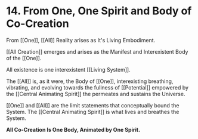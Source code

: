 # 14. From One, One Spirit and Body of Co-Creation

From [[One]], [[All]] Reality arises as It's Living Embodiment. 

[[All Creation]] emerges and arises as the Manifest and Interexistent Body of the [[One]]. 

All existence is one interexistent [[Living System]]. 

The [[All]] is, as it were, the Body of [[One]], interexisting breathing, vibrating, and evolving towards the fullness of [[Potential]] empowered by the [[Central Animating Spirit]] the permeates and sustains the Universe. 

[[One]] and [[All]] are the limit statements that conceptually bound the System. The [[Central Animating Spirit]] is what lives and breathes the System. 

**All Co-Creation Is One Body, Animated by One Spirit.**  

